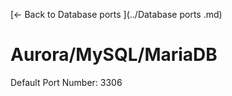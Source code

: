 [← Back to Database ports ](../Database ports .md)

# Aurora/MySQL/MariaDB

Default Port Number: 3306